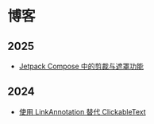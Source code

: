 # 博客

## 2025

- [Jetpack Compose 中的剪裁与遮罩功能](./20240824-jetpack-compose-migrating-from-the-clickabletext-composable-to-linkannotation)

## 2024

- [使用 LinkAnnotation 替代 ClickableText](./20240824-jetpack-compose-migrating-from-the-clickabletext-composable-to-linkannotation)
